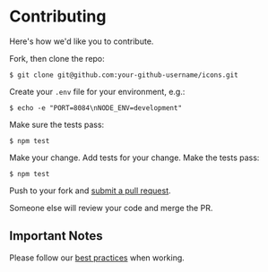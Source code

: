 # Contributing

Here's how we'd like you to contribute.

Fork, then clone the repo:

    $ git clone git@github.com:your-github-username/icons.git

Create your `.env` file for your environment, e.g.:

    $ echo -e "PORT=8084\nNODE_ENV=development"

Make sure the tests pass:

    $ npm test

Make your change. Add tests for your change. Make the tests pass:

    $ npm test

Push to your fork and [submit a pull request][pr].

Someone else will review your code and merge the PR.

## Important Notes

Please follow our [best practices][best-practices] when working.


[pr]: https://github.com/LearnersGuild/idm/compare/
[best-practices]: https://learnersguild.github.io/product-development/best-practices/index.html
